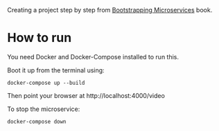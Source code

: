 Creating a project step by step from [Bootstrapping Microservices](https://www.bootstrapping-microservices.com) book.

# How to run

You need Docker and Docker-Compose installed to run this.

Boot it up from the terminal using:

    docker-compose up --build

Then point your browser at http://localhost:4000/video

To stop the microservice:

    docker-compose down